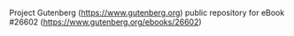 Project Gutenberg (https://www.gutenberg.org) public repository for eBook #26602 (https://www.gutenberg.org/ebooks/26602)
